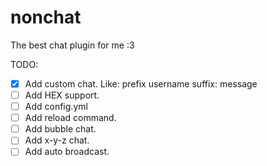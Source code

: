 # nonchat
 The best chat plugin for me :3


TODO:
- [X] Add custom chat. Like: prefix username suffix: message
- [ ] Add HEX support.
- [ ] Add config.yml
- [ ] Add reload command.
- [ ] Add bubble chat.
- [ ] Add x-y-z chat.
- [ ] Add auto broadcast.
